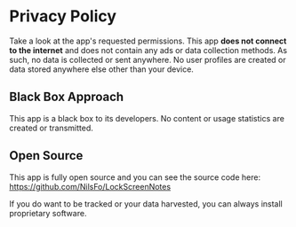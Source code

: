 # Privacy Policy

Take a look at the app's requested permissions.
This app **does not connect to the internet** and does not contain any ads or data collection methods.
As such, no data is collected or sent anywhere.
No user profiles are created or data stored anywhere else other than your device.

## Black Box Approach

This app is a black box to its developers.
No content or usage statistics are created or transmitted.

## Open Source

This app is fully open source and you can see the source code here: https://github.com/NilsFo/LockScreenNotes

If you do want to be tracked or your data harvested, you can always install proprietary software.
